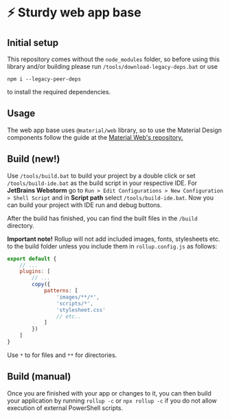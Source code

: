 # ⚡ Sturdy web app base
## Initial setup
This repository comes without the `node_modules` folder, so before using this library and/or building please run `/tools/download-legacy-deps.bat` or use 

```npm i --legacy-peer-deps``` 

to install the required dependencies.
## Usage
The web app base uses `@material/web` library, so to use the Material Design components follow the guide at the [Material Web's repository.](https://github.com/material-components/material-web/tree/main/docs/components)
## Build (new!)
Use `/tools/build.bat` to build your project by a double click  or set `/tools/build-ide.bat` as the build script in your respective IDE. For **JetBrains Webstorm** go to `Run > Edit Configurations > New Configuration > Shell Script` and in **Script path** select `/tools/build-ide.bat`. Now you can build your project with IDE run and debug buttons.

After the build has finished, you can find the built files in the `/build` directory.

**Important note!** Rollup will not add included images, fonts, stylesheets etc. to the build folder unless you include them in `rollup.config.js` as follows:
```javascript
export default {
    // ...
    plugins: [
        // ...
        copy({
            patterns: [
                'images/**/*',
                'scripts/*',
                'stylesheet.css'
                // etc..
            ]
        })
    ]
}
```
Use `*` to for files and `**` for directories.
## Build (manual)
Once you are finished with your app or changes to it, you can then build your application by running `rollup -c` or `npx rollup -c` if you do not allow execution of external PowerShell scripts.